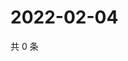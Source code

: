 # 2022-02-04

共 0 条

<!-- BEGIN WEIBO -->
<!-- 最后更新时间 Fri Feb 04 2022 04:00:50 GMT+0800 (China Standard Time) -->

<!-- END WEIBO -->
